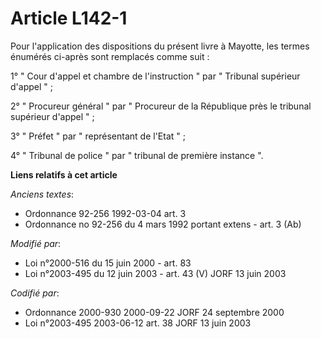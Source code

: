# Article L142-1

Pour l'application des dispositions du présent livre à Mayotte, les termes énumérés ci-après sont remplacés comme suit : 

1° " Cour d'appel et   chambre de l'instruction " par " Tribunal supérieur d'appel " ; 

2° " Procureur général " par " Procureur de la République près le tribunal supérieur d'appel " ; 

3° " Préfet " par " représentant de l'Etat " ; 

4° " Tribunal de police " par " tribunal de première instance ".

**Liens relatifs à cet article**

_Anciens textes_:

  - Ordonnance 92-256 1992-03-04 art. 3
  - Ordonnance no 92-256 du 4 mars 1992 portant extens - art. 3 (Ab)

_Modifié par_:

  - Loi n°2000-516 du 15 juin 2000 - art. 83
  - Loi n°2003-495 du 12 juin 2003 - art. 43 (V) JORF 13 juin 2003

_Codifié par_:

  - Ordonnance 2000-930 2000-09-22 JORF 24 septembre 2000
  - Loi n°2003-495 2003-06-12 art. 38 JORF 13 juin 2003
